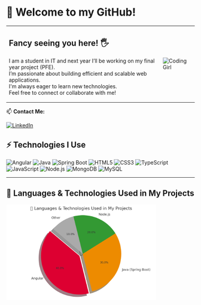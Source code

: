 # 👋 Welcome to my GitHub!

<table>
<tr>
<td>

## Fancy seeing you here! 🖐️

I am a student in IT and next year I’ll be working on my final year project (PFE).  
I’m passionate about building efficient and scalable web applications.  
I'm  always eager to learn new technologies.  
Feel free to connect or collaborate with me!

</td>
<td>

<img src="https://media.licdn.com/dms/image/D5612AQFHDoihPQcpGQ/article-cover_image-shrink_720_1280/0/1716349283480?e=2147483647&v=beta&t=du-S4oB_qDxIUWWpm5arwae_jreMwTBj-CldPPf8itg" alt="Coding Girl" width="200"/>

</td>
</tr>
</table>


📫 **Contact Me:**

[![LinkedIn](https://img.shields.io/badge/LinkedIn-blue?style=flat&logo=linkedin)](https://linkedin.com)  


## ⚡ Technologies I Use

![Angular](https://img.shields.io/badge/Angular-DD0031?style=for-the-badge&logo=angular&logoColor=white)
![Java](https://img.shields.io/badge/Java-ED8B00?style=for-the-badge&logo=java&logoColor=white)
![Spring Boot](https://img.shields.io/badge/Spring_Boot-6DB33F?style=for-the-badge&logo=spring-boot&logoColor=white)
![HTML5](https://img.shields.io/badge/HTML5-E34F26?style=for-the-badge&logo=html5&logoColor=white)
![CSS3](https://img.shields.io/badge/CSS3-1572B6?style=for-the-badge&logo=css3&logoColor=white)
![TypeScript](https://img.shields.io/badge/TypeScript-007ACC?style=for-the-badge&logo=typescript&logoColor=white)
![JavaScript](https://img.shields.io/badge/JavaScript-F7DF1E?style=for-the-badge&logo=javascript&logoColor=black)
![Node.js](https://img.shields.io/badge/Node.js-339933?style=for-the-badge&logo=nodedotjs&logoColor=white)
![MongoDB](https://img.shields.io/badge/MongoDB-4EA94B?style=for-the-badge&logo=mongodb&logoColor=white)
![MySQL](https://img.shields.io/badge/MySQL-005C84?style=for-the-badge&logo=mysql&logoColor=white)



---



## 🧠 Languages & Technologies Used in My Projects

<img src="https://github.com/islem-omrani/islem-omrani/blob/main/langUsed.png?raw=true" width="400" alt="Tech Usage" />






